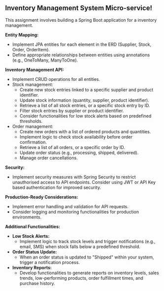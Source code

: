 ## Inventory Management System Micro-service!

This assignment involves building a Spring Boot application for a inventory management.

**Entity Mapping:**
- Implement JPA entities for each element in the ERD (Supplier, Stock, Order, OrderItem).
- Define appropriate relationships between entities using annotations (e.g., OneToMany, ManyToOne).

**Inventory Management API:**
- Implement CRUD operations for all entities.
- Stock management:
    - Create new stock entries linked to a specific supplier and product identifier.
    - Update stock information (quantity, supplier, product identifier).
    - Retrieve a list of all stock entries, or a specific stock entry by ID.
    - Filter stock entries by supplier or product identifier.
    - Consider functionalities for low stock alerts based on predefined thresholds.
- Order management:
    - Create new orders with a list of ordered products and quantities.
    - Implement logic to check stock availability before order confirmation.
    - Retrieve a list of all orders, or a specific order by ID.
    - Update order status (e.g., processing, shipped, delivered).
    - Manage order cancellations.

**Security:**
- Implement security measures with Spring Security to restrict unauthorised access to API endpoints. Consider using JWT or API Key based authentication for improved security.

**Production-Ready Considerations:**
- Implement error handling and validation for API requests.
- Consider logging and monitoring functionalities for production environments.

**Additional Functionalities:**
- **Low Stock Alerts:**
    - Implement logic to track stock levels and trigger notifications (e.g., email, SMS) when stock falls below a predefined threshold.
- **Order Status Update:**
    - When an order status is updated to "Shipped" within your system, trigger a notification process.
- **Inventory Reports:**
    - Develop functionalities to generate reports on inventory levels, sales trends, low-performing products, order fulfillment times, and purchase history.
